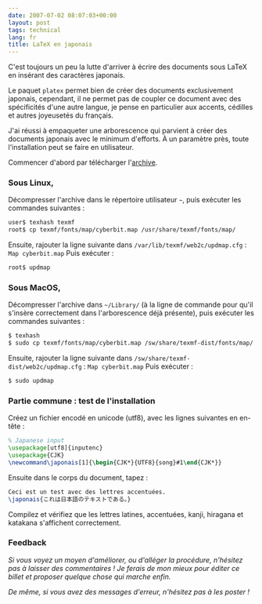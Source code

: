 ```yaml
---
date: 2007-07-02 08:07:03+00:00
layout: post
tags: technical
lang: fr
title: LaTeX en japonais
---
```


C'est toujours un peu la lutte d'arriver à écrire des documents sous LaTeX en insérant des caractères japonais.

Le paquet `platex` permet bien de créer des documents exclusivement japonais, cependant, il ne permet pas de coupler ce document avec des spécificités d'une autre langue, je pense en particulier aux accents, cédilles et autres joyeusetés du français.

J'ai réussi à empaqueter une arborescence qui parvient à créer des documents japonais avec le minimum d'efforts. À un paramètre près, toute l'installation peut se faire en utilisateur.

Commencer d'abord par télécharger l'[archive](/extra/japanese_texmf.tar.bz2).


### Sous Linux,


Décompresser l'archive dans le répertoire utilisateur `~`, puis exécuter les commandes suivantes :

~~~sh
user$ texhash texmf
root$ cp texmf/fonts/map/cyberbit.map /usr/share/texmf/fonts/map/
~~~

Ensuite, rajouter la ligne suivante dans `/var/lib/texmf/web2c/updmap.cfg` :
`Map cyberbit.map`
Puis exécuter :

~~~sh
root$ updmap
~~~


### Sous MacOS,


Décompresser l'archive dans `~/Library/` (à la ligne de commande pour qu'il s'insère correctement dans l'arborescence déjà présente), puis exécuter les commandes suivantes :

~~~sh
$ texhash
$ sudo cp texmf/fonts/map/cyberbit.map /sw/share/texmf-dist/fonts/map/
~~~

Ensuite, rajouter la ligne suivante dans `/sw/share/texmf-dist/web2c/updmap.cfg` :
`Map cyberbit.map`
Puis exécuter :

~~~sh
$ sudo updmap
~~~


### Partie commune : test de l'installation


Créez un fichier encodé en unicode (utf8), avec les lignes suivantes en en-tête :

~~~latex
% Japanese input
\usepackage[utf8]{inputenc}
\usepackage{CJK}
\newcommand\japonais[1]{\begin{CJK*}{UTF8}{song}#1\end{CJK*}}
~~~

Ensuite dans le corps du document, tapez :

~~~latex
Ceci est un test avec des lettres accentuées.
\japonais{これは日本語のテキストである。}
~~~

Compilez et vérifiez que les lettres latines, accentuées, kanji, hiragana et katakana s'affichent correctement.


### Feedback


_Si vous voyez un moyen d'améliorer, ou d'alléger la procédure, n'hésitez pas à laisser des commentaires ! Je ferais de mon mieux pour éditer ce billet et proposer quelque chose qui marche enfin._

_De même, si vous avez des messages d'erreur, n'hésitez pas à les poster !_
